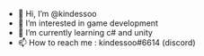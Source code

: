 - 👋 Hi, I’m @kindessoo
- 👀 I’m interested in game development
- 🌱 I’m currently learning c# and unity
- 📫 How to reach me : kindessoo#6614 (discord)

<!---
kindessoo/kindessoo is a ✨ special ✨ repository because its `README.md` (this file) appears on your GitHub profile.
You can click the Preview link to take a look at your changes.
--->
